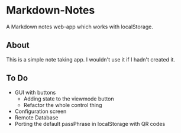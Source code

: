 Markdown-Notes
==============

A Markdown notes web-app which works with localStorage.

## About
This is a simple note taking app. I wouldn't use it if I hadn't created it.

## To Do
* GUI with buttons
    - Adding state to the viewmode button
    - Refactor the whole control thing
* Configuration screen
* Remote Database
* Porting the default passPhrase in localStorage with QR codes